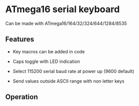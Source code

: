 # ATmega16 serial keyboard

Can be made with ATmega16/164/32/324/644/1284/8535

## Features

 - Key macros can be added in code
 
 - Caps toggle with LED indication
 
 - Select 115200 serial baud rate at power up (9600 default)
 
 - Send values outside ASCII range with non letter keys

## Operation

